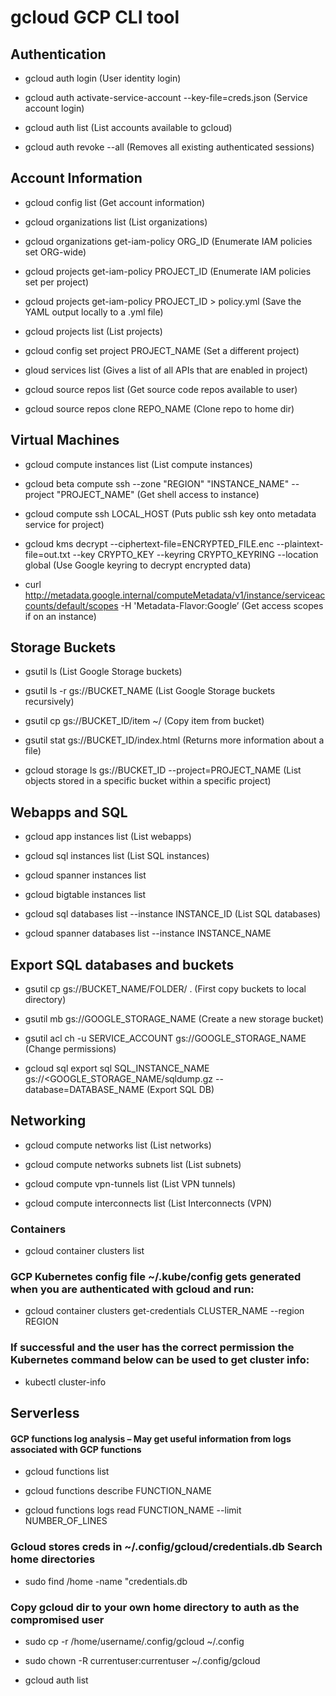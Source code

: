 # gcloud GCP CLI tool

## Authentication

 - gcloud auth login (User identity login)

 - gcloud auth activate-service-account --key-file=creds.json (Service account login)

 - gcloud auth list (List accounts available to gcloud)

 - gcloud auth revoke --all (Removes all existing authenticated sessions)

## Account Information

 - gcloud config list (Get account information)

 - gcloud organizations list (List organizations)

 - gcloud organizations get-iam-policy ORG_ID (Enumerate IAM policies set ORG-wide)

 - gcloud projects get-iam-policy PROJECT_ID (Enumerate IAM policies set per project)

 - gcloud projects get-iam-policy PROJECT_ID > policy.yml (Save the YAML output locally to a .yml file)

 - gcloud projects list (List projects)

 - gcloud config set project PROJECT_NAME (Set a different project)

 - gloud services list (Gives a list of all APIs that are enabled in project)

 - gcloud source repos list (Get source code repos available to user)

 - gcloud source repos clone REPO_NAME (Clone repo to home dir)

## Virtual Machines

 - gcloud compute instances list (List compute instances)

 - gcloud beta compute ssh --zone "REGION" "INSTANCE_NAME" --project "PROJECT_NAME" (Get shell access to instance)

 - gcloud compute ssh LOCAL_HOST (Puts public ssh key onto metadata service for project)

 - gcloud kms decrypt --ciphertext-file=ENCRYPTED_FILE.enc --plaintext-file=out.txt --key CRYPTO_KEY --keyring CRYPTO_KEYRING --location global (Use Google keyring to decrypt encrypted data)

 - curl http://metadata.google.internal/computeMetadata/v1/instance/serviceaccounts/default/scopes -H &#39;Metadata-Flavor:Google’ (Get access scopes if on an instance)

## Storage Buckets

 - gsutil ls (List Google Storage buckets)

 - gsutil ls -r gs://BUCKET_NAME (List Google Storage buckets recursively)

 - gsutil cp gs://BUCKET_ID/item ~/ (Copy item from bucket)

 - gsutil stat gs://BUCKET_ID/index.html (Returns more information about a file)

 - gcloud storage ls gs://BUCKET_ID --project=PROJECT_NAME (List objects stored in a specific bucket within a specific project)

## Webapps and SQL

 - gcloud app instances list (List webapps)

 - gcloud sql instances list (List SQL instances)

 - gcloud spanner instances list

 - gcloud bigtable instances list

 - gcloud sql databases list --instance INSTANCE_ID (List SQL databases)

 - gcloud spanner databases list --instance INSTANCE_NAME

## Export SQL databases and buckets

 - gsutil cp gs://BUCKET_NAME/FOLDER/ . (First copy buckets to local directory)

 - gsutil mb gs://GOOGLE_STORAGE_NAME (Create a new storage bucket)

 - gsutil acl ch -u SERVICE_ACCOUNT gs://GOOGLE_STORAGE_NAME (Change permissions)

 - gcloud sql export sql SQL_INSTANCE_NAME gs://<GOOGLE_STORAGE_NAME/sqldump.gz --database=DATABASE_NAME (Export SQL DB)

## Networking

 - gcloud compute networks list (List networks)

 - gcloud compute networks subnets list (List subnets)

 - gcloud compute vpn-tunnels list (List VPN tunnels)

 - gcloud compute interconnects list (List Interconnects (VPN)

### Containers

 - gcloud container clusters list

### GCP Kubernetes config file ~/.kube/config gets generated when you are authenticated with gcloud and run:

 - gcloud container clusters get-credentials CLUSTER_NAME --region REGION

### If successful and the user has the correct permission the Kubernetes command below can be used to get cluster info:

 - kubectl cluster-info

## Serverless

#### GCP functions log analysis – May get useful information from logs associated with GCP functions

 - gcloud functions list

 - gcloud functions describe FUNCTION_NAME

 - gcloud functions logs read FUNCTION_NAME --limit NUMBER_OF_LINES

### Gcloud stores creds in ~/.config/gcloud/credentials.db Search home directories

 - sudo find /home -name "credentials.db

### Copy gcloud dir to your own home directory to auth as the compromised user

 - sudo cp -r /home/username/.config/gcloud ~/.config

 - sudo chown -R currentuser:currentuser ~/.config/gcloud

 - gcloud auth list

